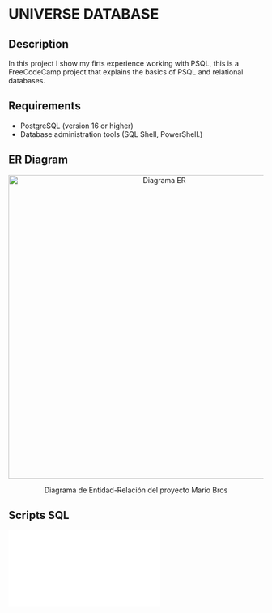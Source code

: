 # UNIVERSE DATABASE

## Description
In this project I show my firts experience working with PSQL, this is a FreeCodeCamp project that explains the basics of PSQL and relational databases. 

## Requirements
- PostgreSQL (version 16 or higher)
- Database administration tools (SQL Shell, PowerShell.)

## ER Diagram

<div align="center">
  <img src="./ER_Diagram_Mario.png" alt="Diagrama ER" width="600">
  <p>Diagrama de Entidad-Relación del proyecto Mario Bros</p>
</div>

## Scripts SQL
![SQL File](/mario_db/mario.sql)
